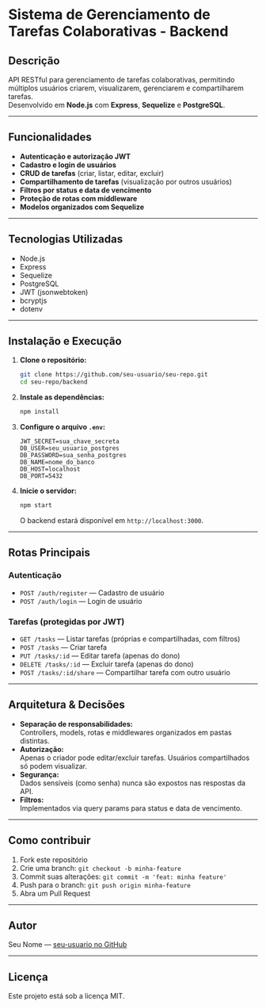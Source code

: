 # Sistema de Gerenciamento de Tarefas Colaborativas - Backend

## Descrição

API RESTful para gerenciamento de tarefas colaborativas, permitindo múltiplos usuários criarem, visualizarem, gerenciarem e compartilharem tarefas.  
Desenvolvido em **Node.js** com **Express**, **Sequelize** e **PostgreSQL**.

---

## Funcionalidades

- **Autenticação e autorização JWT**
- **Cadastro e login de usuários**
- **CRUD de tarefas** (criar, listar, editar, excluir)
- **Compartilhamento de tarefas** (visualização por outros usuários)
- **Filtros por status e data de vencimento**
- **Proteção de rotas com middleware**
- **Modelos organizados com Sequelize**

---

## Tecnologias Utilizadas

- Node.js
- Express
- Sequelize
- PostgreSQL
- JWT (jsonwebtoken)
- bcryptjs
- dotenv

---

## Instalação e Execução

1. **Clone o repositório:**
   ```sh
   git clone https://github.com/seu-usuario/seu-repo.git
   cd seu-repo/backend
   ```

2. **Instale as dependências:**
   ```sh
   npm install
   ```

3. **Configure o arquivo `.env`:**
   ```
   JWT_SECRET=sua_chave_secreta
   DB_USER=seu_usuario_postgres
   DB_PASSWORD=sua_senha_postgres
   DB_NAME=nome_do_banco
   DB_HOST=localhost
   DB_PORT=5432
   ```

4. **Inicie o servidor:**
   ```sh
   npm start
   ```
   O backend estará disponível em `http://localhost:3000`.

---

## Rotas Principais

### Autenticação
- `POST /auth/register` — Cadastro de usuário
- `POST /auth/login` — Login de usuário

### Tarefas (protegidas por JWT)
- `GET /tasks` — Listar tarefas (próprias e compartilhadas, com filtros)
- `POST /tasks` — Criar tarefa
- `PUT /tasks/:id` — Editar tarefa (apenas do dono)
- `DELETE /tasks/:id` — Excluir tarefa (apenas do dono)
- `POST /tasks/:id/share` — Compartilhar tarefa com outro usuário

---

## Arquitetura & Decisões

- **Separação de responsabilidades:**  
  Controllers, models, rotas e middlewares organizados em pastas distintas.
- **Autorização:**  
  Apenas o criador pode editar/excluir tarefas. Usuários compartilhados só podem visualizar.
- **Segurança:**  
  Dados sensíveis (como senha) nunca são expostos nas respostas da API.
- **Filtros:**  
  Implementados via query params para status e data de vencimento.

---

## Como contribuir

1. Fork este repositório
2. Crie uma branch: `git checkout -b minha-feature`
3. Commit suas alterações: `git commit -m 'feat: minha feature'`
4. Push para o branch: `git push origin minha-feature`
5. Abra um Pull Request

---

## Autor

Seu Nome — [seu-usuario no GitHub](https://github.com/seu-usuario)

---

## Licença

Este projeto está sob a licença MIT.